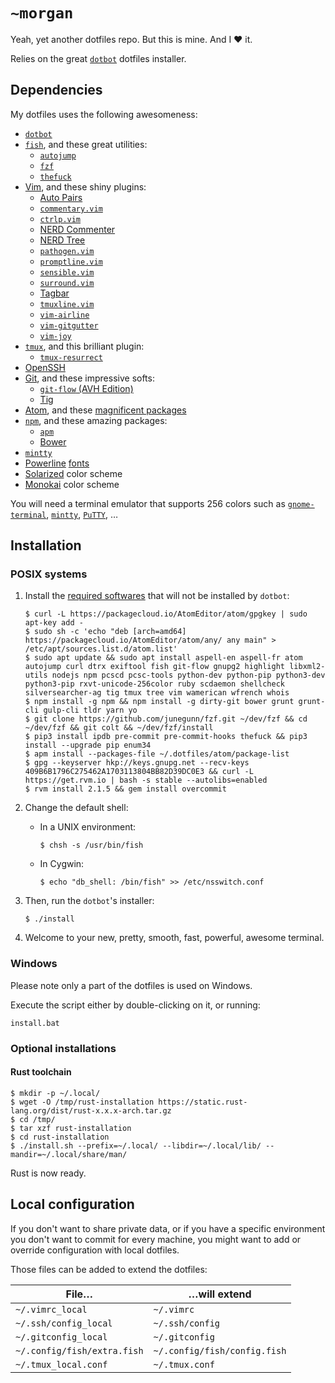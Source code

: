 `~morgan`
=========

Yeah, yet another dotfiles repo. But this is mine. And I ❤ it.

Relies on the great [`dotbot`](https://github.com/anishathalye/dotbot) dotfiles installer.

Dependencies
------------

My dotfiles uses the following awesomeness:

- [`dotbot`](https://github.com/anishathalye/dotbot)
- [`fish`](http://fishshell.com/), and these great utilities:
    - [`autojump`](https://github.com/wting/autojump)
    - [`fzf`](https://github.com/junegunn/fzf)
    - [`thefuck`](https://github.com/nvbn/thefuck)
- [Vim](http://www.vim.org/), and these shiny plugins:
    - [Auto Pairs](https://github.com/jiangmiao/auto-pairs)
    - [`commentary.vim`](https://github.com/tpope/vim-commentary)
    - [`ctrlp.vim`](https://github.com/ctrlpvim/ctrlp.vim)
    - [NERD Commenter](https://github.com/scrooloose/nerdtree)
    - [NERD Tree](https://github.com/scrooloose/nerdtree)
    - [`pathogen.vim`](https://github.com/tpope/vim-pathogen)
    - [`promptline.vim`](https://github.com/edkolev/promptline.vim)
    - [`sensible.vim`](https://github.com/tpope/vim-sensible)
    - [`surround.vim`](https://github.com/tpope/vim-surround)
    - [Tagbar](https://github.com/majutsushi/tagbar)
    - [`tmuxline.vim`](https://github.com/edkolev/tmuxline.vim)
    - [`vim-airline`](https://github.com/bling/vim-airline)
    - [`vim-gitgutter`](https://github.com/airblade/vim-gitgutter)
    - [`vim-joy`](https://github.com/rking/vim-joy)
- [`tmux`](https://tmux.github.io/), and this brilliant plugin:
    - [`tmux-resurrect`](https://github.com/tmux-plugins/tmux-resurrect)
- [OpenSSH](http://www.openssh.com/)
- [Git](http://git-scm.com/), and these impressive softs:
    - [`git-flow` (AVH Edition)](https://github.com/petervanderdoes/gitflow-avh)
    - [Tig](http://jonas.nitro.dk/tig/)
- [Atom](https://atom.io/), and these [magnificent packages](https://raw.githubusercontent.com/nagromc/dotfiles/master/atom/package-list)
- [`npm`](https://www.npmjs.com/), and these amazing packages:
    - [`apm`](https://github.com/atom/apm)
    - [Bower](http://bower.io/)
- [`mintty`](http://mintty.github.io/)
- [Powerline](https://github.com/powerline/powerline) [fonts](https://github.com/powerline/fonts)
- [Solarized](http://ethanschoonover.com/solarized) color scheme
- [Monokai](http://www.monokai.nl/blog/2006/07/15/textmate-color-theme/) color scheme

You will need a terminal emulator that supports 256 colors such as [`gnome-terminal`](http://directory.fsf.org/wiki/Gnome-terminal), [`mintty`](http://mintty.github.io/), [`PuTTY`](http://www.putty.org/), …

Installation
------------

### POSIX systems

1. Install the [required softwares](#dependencies) that will not be installed by `dotbot`:

    ```shell
    $ curl -L https://packagecloud.io/AtomEditor/atom/gpgkey | sudo apt-key add -
    $ sudo sh -c 'echo "deb [arch=amd64] https://packagecloud.io/AtomEditor/atom/any/ any main" > /etc/apt/sources.list.d/atom.list'
    $ sudo apt update && sudo apt install aspell-en aspell-fr atom autojump curl dtrx exiftool fish git-flow gnupg2 highlight libxml2-utils nodejs npm pcscd pcsc-tools python-dev python-pip python3-dev python3-pip rxvt-unicode-256color ruby scdaemon shellcheck silversearcher-ag tig tmux tree vim wamerican wfrench whois
    $ npm install -g npm && npm install -g dirty-git bower grunt grunt-cli gulp-cli tldr yarn yo
    $ git clone https://github.com/junegunn/fzf.git ~/dev/fzf && cd ~/dev/fzf && git colt && ~/dev/fzf/install
    $ pip3 install ipdb pre-commit pre-commit-hooks thefuck && pip3 install --upgrade pip enum34
    $ apm install --packages-file ~/.dotfiles/atom/package-list
    $ gpg --keyserver hkp://keys.gnupg.net --recv-keys 409B6B1796C275462A1703113804BB82D39DC0E3 && curl -L https://get.rvm.io | bash -s stable --autolibs=enabled
    $ rvm install 2.1.5 && gem install overcommit
    ```

2. Change the default shell:

    - In a UNIX environment:

        ```shell
        $ chsh -s /usr/bin/fish
        ```

    - In Cygwin:

        ```shell
        $ echo "db_shell: /bin/fish" >> /etc/nsswitch.conf
        ```

3. Then, run the `dotbot`'s installer:

    ```shell
    $ ./install
    ```

4. Welcome to your new, pretty, smooth, fast, powerful, awesome terminal.

### Windows

Please note only a part of the dotfiles is used on Windows.

Execute the script either by double-clicking on it, or running:

```batchfile
install.bat
```

### Optional installations

#### Rust toolchain

```shell
$ mkdir -p ~/.local/
$ wget -O /tmp/rust-installation https://static.rust-lang.org/dist/rust-x.x.x-arch.tar.gz
$ cd /tmp/
$ tar xzf rust-installation
$ cd rust-installation
$ ./install.sh --prefix=~/.local/ --libdir=~/.local/lib/ --mandir=~/.local/share/man/
```

Rust is now ready.

Local configuration
-------------------

If you don't want to share private data, or if you have a specific environment you don't want to commit for every machine, you might want to add or override configuration with local dotfiles.

Those files can be added to extend the dotfiles:

| File…                       | …will extend                 |
| --------------------------- | ---------------------------- |
| `~/.vimrc_local`            | `~/.vimrc`                   |
| `~/.ssh/config_local`       | `~/.ssh/config`              |
| `~/.gitconfig_local`        | `~/.gitconfig`               |
| `~/.config/fish/extra.fish` | `~/.config/fish/config.fish` |
| `~/.tmux_local.conf`        | `~/.tmux.conf`               |
